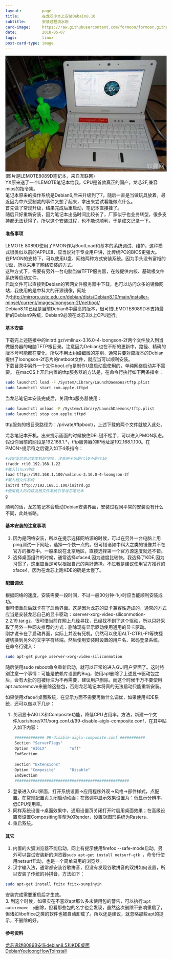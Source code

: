 ```yaml
---
layout:         page
title:          在龙芯小本上安装Debain8.10
subtitle:      	安装过程流水账
card-image:		https://raw.githubusercontent.com/formoon/formoon.github.io/master/attachments/201805/longxinbook.jpg
date:           2018-05-07
tags:           linux
post-card-type: image
---
```

![](https://raw.githubusercontent.com/formoon/formoon.github.io/master/attachments/201805/longxinbook.jpg)  
(图片是LEMOTE8089D笔记本，来自互联网)  
YX原来送了一个LEMOTE笔记本给我。CPU是首款真正的国产，龙芯2F,兼容mips的指令集。  
笔记本原来的操作系统是Debian6,后来升级到了7，随后一直是当做玩具放着。最近因为中兴受制裁的事件又想了起来，拿出来尝试看能做点什么。  
首先做了常规升级，结果完成后重启动，笔记本直接挂了。  
随后只好重新安装，因为笔记本出品时间比较长了，厂家似乎也业务转型，很多支持都无法获得了。所以这个安装过程，也不能说顺利，于是成文记录一下。  

#### 准备事项
LEMOTE 8089D使用了PMON作为BootLoad和基本的系统调试、维护，这种模式很类似以前的APPLEII，应当说对于专业用户讲，比传统PC的BIOS更强大。  
在PMON的支持下，可以使用U盘、网络两种方式安装系统。因为手头没有富裕的U盘，所以采用了网络安装的方式。  
这种方式下，需要有另外一台电脑当做TFTP服务器，在线提供内核、基础根文件系统等启动文件。  
启动文件可以直接到Debian的官网文件服务器中下载，也可以访问众多的镜像网站，我使用的是中科大的开源镜像，网址为:<http://mirrors.ustc.edu.cn/debian/dists/Debian8.10/main/installer-mipsel/current/images/loongson-2f/netboot/>  
Debian8.10已经是当前Debian8中最高的版本，很可惜LEMOTE8089D不支持最新的Debian9系统，Debian9必须在龙芯3以上CPU运行。  
#### 基本安装
下载完上述链接中的initrd.gz/vmlinux-3.16.0-4-loongson-2f两个文件放入到当做服务器的电脑TFTP根目录。注意因为Debian也在不断的更新中，路径、精确的版本号可能都在变化，所以不用太纠结细微的差别，通常只要对应版本的Debian提供了loongson-2f芯片的netboot文件，就应当可以顺利安装。  
下载目录中另外一个文件boot.cfg是制作U盘启动盘使用的，单纯网络启动并不需要。
在macOS上开启内置的tftp服务器的方法是，在命令行执行如下两条指令：  
```bash
sudo launchctl load -F /System/Library/LaunchDaemons/tftp.plist
sudo launchctl start com.apple.tftpd
```
当龙芯笔记本安装完成后，关闭tftp服务器使用：  
```bash
sudo launchctl unload -F /System/Library/LaunchDaemons/tftp.plist
sudo launchctl stop com.apple.tftpd
```
tftp服务的根目录路径为：/private/tftpboot/，上述下载的两个文件就放入此处。  

龙芯笔记本开机，出来提示画面的时候按住DEL键不松手，可以进入PMON状态。  
假设你当前的网段是192.168.1.*，tftp服务器的IP地址是192.168.1.100。在PMON>提示符之后键入如下4条指令：  
```bash
#设定龙芯笔记本本机IP地址，注意网卡名是rtl0不是rt10
ifaddr rtl0 192.168.1.22
#载入linux内核
load tftp://192.168.1.100/vmlinux-3.16.0-4-loongson-2f
#载入根文件系统
initrd tftp://192.168.1.100/initrd.gz
#使用载入的内核及根文件系统引导龙芯笔记本
g
```
顺利的话，龙芯笔记本会启动Debian安装界面，安装过程同平常的安装没有什么不同，此处省略。  

#### 基本安装的注意事项
1. 因为是网络安装，所以在提示选择网络源的时候，可以在另外一台电脑上用ping测试一下网址，选择一个快一点的。很可惜诸如中科大之类的镜像并不在官方的推荐中。一般来说在北京地区，直接选择第一个官方源速度就还不错。  
2. 选择桌面组件的时候，通常选择xface4,因为速度比较快。我选择了KDE,因为习惯了，这里应当是可以根据自己的喜好选择。不过我是建议使用官方推荐的xface4，因为在龙芯上跑KDE的确是太慢了。  

#### 配置调优
根据网络的速度，安装需要一段时间，不过一般30分钟-1小时应当能顺利安装成功。  
很可惜重启后就卡在了启动界面。这是因为龙芯的显卡兼容性造成的，通常的方式应当是安装龙芯自己的显卡驱动：xserver-xorg-video-siliconmotion-2.2.19.tar.gz，很可惜当前在网上几经寻找，已经找不到了这个驱动，所以只好采取了另外一种网友推荐的方式：删除现有显示驱动使用通用的显卡驱动。  
刚才说卡在了启动界面，实际上并没有死机，仍然可以使用ALT-CTRL-F1等快捷键切换到另外的文字字符终端。然后使用安装时设置的用户名、密码登录系统。  
在命令行键入：  
```bash
sudo apt-get purge xserver-xorg-video-siliconmotion
```
随后使用sudo reboot命令重新启动，就可以正常的进入GUI用户界面了。这时特别注意一个事情：可能是依赖库设置的Bug，使用apt删除了上述显卡驱动包之后，会有大批的包被标注为不再需要，建议用户删除。而这个时候千万不要使用apt autoremove来删除这些包，否则龙芯笔记本将真的无法启动只能重新安装。  

如果使用xface4桌面系统，在显示方面不需要再做什么调优，如果使用KDE系统，还可以做以下几步：  

1. 关闭显卡AIGLX和Composite功能，降低CPU占用率。方法，新建一个文件/usr/share/X11/xorg.conf.d/99-disable-aiglx-composite.conf，在其中贴入如下内容：  
```bash
	############# 99-disable-aiglx-composite.conf ###########
	Section "ServerFlags"
	Option "AIGLX"          "off"
	EndSection

	Section "Extensions"
	Option "Composite"      "Disable"
	EndSection
	##################################################
```
2. 登录进入GUI界面，打开系统设置->应用程序外观->风格->部件样式，点配置。在常规配置页关闭启动动画；在微调中显示效果设置为：低显示分辨率，低CPU使用率。 
3. 同样系统设置->桌面效果中，通用设置页关闭打开时启用桌面效果；在高级设置页设置Compositing类型为XRender，设置Qt图形系统为Rasters。  
4. 重启系统。  

#### 其它
1. 内置的火狐浏览器不能启动，网上有提示使用firefox --safe-mode启动。另外可以尝试安装新的浏览器`sudo apt-get install netsurf-gtk `，命令行使用netsurf启动，也是一个简单易用的浏览器。  
2. 汉字输入法，通常都安装谷歌拼音，但没有发现谷歌拼音的双拼如何设置，所以安装了传统的孙拼音，方法如下：  
```bash
sudo apt-get install fcitx fcitx-sunpinyin
```
安装完成需要重启后才生效。  
3. 到这个时候，如果实在不喜欢apt那么多未使用包的警告，可以执行:`apt autoremove -y`删除，但看那些包的名字也会发现，虽然这次删除不影响重启了，但诸如liboffice之类的软件也被自动卸载了。所以还是建议，就忽略那些apt的提示，不删除的好。  

#### 参考资料
[龙芯逸珑8089B安装debian8.5和KDE桌面](https://blog.csdn.net/lophyxp/article/details/51764748)  
[DebianYeeloongHowToInstall](https://wiki.debian.org/DebianYeeloong/HowTo/Install)  

